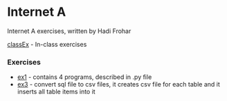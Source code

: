 # Internet A
Internet A exercises, written by Hadi Frohar

[classEx] - In-class exercises

### Exercises
* [ex1] - contains 4 programs, described in .py file
* [ex3] - convert sql file to csv files, it creates csv file for each table and it inserts all table items into it


[classEx]: <https://github.com/HadiFrohar/Python/blob/master/classEx>
[ex1]: <https://github.com/HadiFrohar/Python/blob/master/ex1.py>
[ex3]: <https://github.com/HadiFrohar/Python/blob/master/ex3.py>
